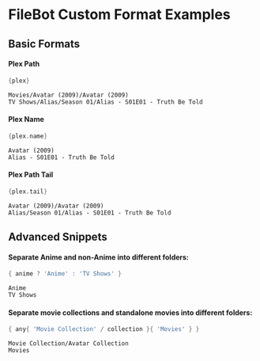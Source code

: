 # FileBot Custom Format Examples


## Basic Formats


#### Plex Path
```groovy
{plex}
```
```
Movies/Avatar (2009)/Avatar (2009)
TV Shows/Alias/Season 01/Alias - S01E01 - Truth Be Told
```


#### Plex Name
```groovy
{plex.name}
```
```
Avatar (2009)
Alias - S01E01 - Truth Be Told
```


#### Plex Path Tail
```groovy
{plex.tail}
```
```
Avatar (2009)/Avatar (2009)
Alias/Season 01/Alias - S01E01 - Truth Be Told
```


## Advanced Snippets


#### Separate Anime and non-Anime into different folders:
```groovy
{ anime ? 'Anime' : 'TV Shows' }
```
```
Anime
TV Shows
```


#### Separate movie collections and standalone movies into different folders:
```groovy
{ any{ 'Movie Collection' / collection }{ 'Movies' } }
```
```
Movie Collection/Avatar Collection
Movies
```
